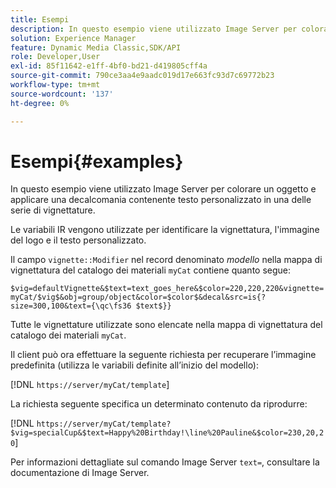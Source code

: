 ```yaml
---
title: Esempi
description: In questo esempio viene utilizzato Image Server per colorare un oggetto e applicare una decalcomania contenente testo personalizzato in una delle serie di vignettature.
solution: Experience Manager
feature: Dynamic Media Classic,SDK/API
role: Developer,User
exl-id: 85f11642-e1ff-4bf0-bd21-d419805cff4a
source-git-commit: 790ce3aa4e9aadc019d17e663fc93d7c69772b23
workflow-type: tm+mt
source-wordcount: '137'
ht-degree: 0%

---
```


# Esempi{#examples}

In questo esempio viene utilizzato Image Server per colorare un oggetto e applicare una decalcomania contenente testo personalizzato in una delle serie di vignettature.

Le variabili IR vengono utilizzate per identificare la vignettatura, l&#39;immagine del logo e il testo personalizzato.

Il campo `vignette::Modifier` nel record denominato *modello* nella mappa di vignettatura del catalogo dei materiali `myCat` contiene quanto segue:

`$vig=defaultVignette&$text=text_goes_here&$color=220,220,220&vignette=myCat/$vig$&obj=group/object&color=$color$&decal&src=is{?size=300,100&text={\qc\fs36 $text$}}`

Tutte le vignettature utilizzate sono elencate nella mappa di vignettatura del catalogo dei materiali `myCat`.

Il client può ora effettuare la seguente richiesta per recuperare l’immagine predefinita (utilizza le variabili definite all’inizio del modello):

[!DNL `https://server/myCat/template`]

La richiesta seguente specifica un determinato contenuto da riprodurre:

[!DNL `https://server/myCat/template?$vig=specialCup&$text=Happy%20Birthday!\line%20Pauline&$color=230,20,20`]

Per informazioni dettagliate sul comando Image Server `text=`, consultare la documentazione di Image Server.
